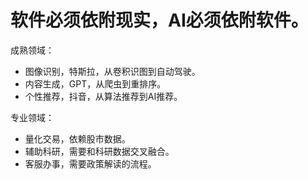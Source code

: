 # 软件必须依附现实，AI必须依附软件。

成熟领域：

- 图像识别，特斯拉，从卷积识图到自动驾驶。
- 内容生成，GPT，从爬虫到重排序。
- 个性推荐，抖音，从算法推荐到AI推荐。

专业领域：

- 量化交易，依赖股市数据。
- 辅助科研，需要和科研数据交叉融合。
- 客服办事，需要政策解读的流程。
